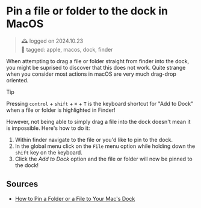 # Pin a file or folder to the dock in MacOS
> 🕰️ logged on 2024.10.23 <br>
> 🔖 tagged: apple, macos, dock, finder

When attempting to drag a file or folder straight from finder into the dock, you might be suprised to discover that this does not work. Quite strange when you consider most actions in macOS are very much drag-drop oriented.

> [!TIP]
> Pressing `control` + `shift` + `⌘` + `T` is the keyboard shortcut for "Add to Dock" when a file or folder is highlighted in Finder!

However, not being able to simply drag a file into the dock doesn't mean it is impossible. Here's how to do it:

1. Within finder navigate to the file or you'd like to pin to the dock.
2. In the global menu click on the `File` menu option while holding down the `shift` key on the keyboard.
3. Click the *Add to Dock* option and the file or folder will now be pinned to the dock!

## Sources
+ [How to Pin a Folder or a File to Your Mac's Dock](https://www.howtogeek.com/712237/how-to-pin-a-folder-or-a-file-to-your-macs-dock/)
